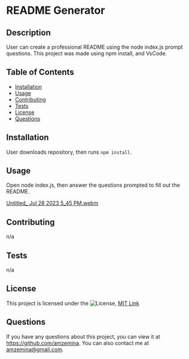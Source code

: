 
  # README Generator

  ## Description
  User can create a professional README using the node index.js prompt questions. 
  This project was made using npm install, and VsCode.

  ## Table of Contents
  * [Installation](#installation)
  * [Usage](#usage)
  * [Contributing](#contributing)
  * [Tests](#tests)
  * [License](#license)
  * [Questions](#questions)

  ## Installation
  User downloads repository, then runs `npm install`.

  ## Usage
  Open node index.js, then answer the questions prompted to fill out the README.
  
  [Untitled_ Jul 28 2023 5_45 PM.webm](https://github.com/Amzemina/ReadMe_Generator/assets/128834562/4495c813-a67f-419f-aa9d-ef74b2885523)

  ## Contributing
  n/a

  ## Tests
  n/a

  ## License 
  This project is licensed under the ![License](https://img.shields.io/badge/License-MIT-blue.svg), [MIT Link](https://www.opensource.org/licenses/MIT)

  ## Questions
  If you have any questions about this project, you can view it at https://github.com/amzemina. You can also contact me at amzemina@gmail.com. 
  
